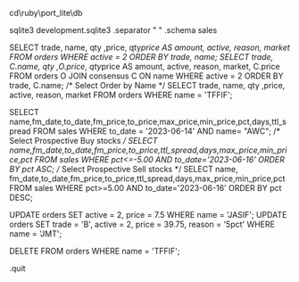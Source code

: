 
cd\ruby\port_lite\db

sqlite3 development.sqlite3
.separator " "
.schema sales

SELECT trade, name, qty ,price, qty*price AS amount, active, reason, market FROM orders WHERE active = 2 ORDER BY trade, name;
SELECT trade, C.name, qty ,O.price, qty*price AS amount, active, reason, market, C.price FROM orders O JOIN consensus C ON name WHERE active = 2 ORDER BY trade, C.name;
/* Select Order by Name */
SELECT trade, name, qty ,price, active, reason, market FROM orders WHERE name = 'TFFIF';

SELECT name,fm_date,to_date,fm_price,to_price,max_price,min_price,pct,days,ttl_spread FROM sales WHERE to_date = '2023-06-14' AND name= "AWC";
/* Select Prospective Buy stocks */
SELECT name,fm_date,to_date,fm_price,to_price,ttl_spread,days,max_price,min_price,pct FROM sales WHERE pct<=-5.00 AND to_date='2023-06-16' ORDER BY pct ASC;
/* Select Prospective Sell stocks */
SELECT name, fm_date,to_date,fm_price,to_price,ttl_spread,days,max_price,min_price,pct FROM sales WHERE pct>=5.00 AND to_date='2023-06-16' ORDER BY pct DESC;

UPDATE orders SET active = 2, price = 7.5 WHERE name = 'JASIF';
UPDATE orders SET trade = 'B', active = 2, price = 39.75, reason = '5pct' WHERE name = 'JMT';

DELETE FROM orders WHERE name = 'TFFIF';

.quit